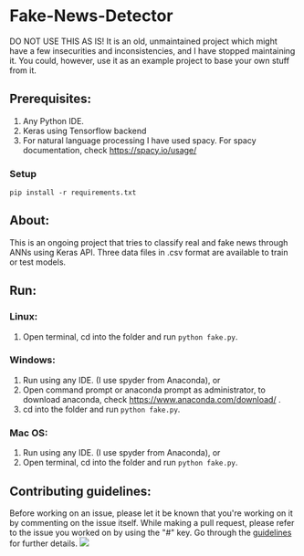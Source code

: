 # Fake-News-Detector
DO NOT USE THIS AS IS! It is an old, unmaintained project which might have a few insecurities and inconsistencies, and I have stopped maintaining it. You could, however, use it as an example project to base your own stuff from it.


## Prerequisites:
1. Any Python IDE.
2. Keras using Tensorflow backend
3. For natural language processing I have used spacy.
For spacy documentation, check https://spacy.io/usage/

### Setup
`pip install -r requirements.txt`


## About:
This is an ongoing project that tries to classify real and fake news through ANNs using Keras API. Three data files in .csv format are available to train or test models.

## Run:
### Linux:
1. Open terminal, cd into the folder and run `python fake.py`.

### Windows:
1. Run using any IDE. (I use spyder from Anaconda), or
2. Open command prompt or anaconda prompt as administrator, to download anaconda, check https://www.anaconda.com/download/ .
3. cd into the folder and run `python fake.py`.

### Mac OS:
1. Run using any IDE. (I use spyder from Anaconda), or
2. Open terminal, cd into the folder and run `python fake.py`.

## Contributing guidelines:
Before working on an issue, please let it be known that you're working on it by commenting on the issue itself. While making a pull request, please refer to the issue you worked on by using the "#" key. Go through the [guidelines](https://github.com/itsmepiyush2/Fake-News-Detector/blob/master/CONTRIBUTING.md) for further details.
![](https://github.com/NJACKWinterOfCode/Fake-News-Detector/blob/master/Pull%20Request.png)
